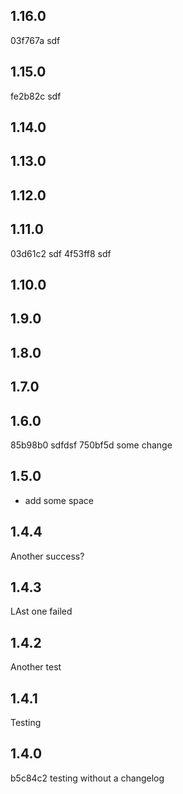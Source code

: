 1.16.0
------
03f767a sdf

1.15.0
------
fe2b82c sdf

1.14.0
------

1.13.0
------

1.12.0
------

1.11.0
------
03d61c2 sdf
4f53ff8 sdf

1.10.0
------

1.9.0
-----

1.8.0
-----

1.7.0
-----

1.6.0
-----
85b98b0 sdfdsf
750bf5d some change

1.5.0
-----
- add some space

1.4.4
-----
Another success?

1.4.3
-----
LAst one failed

1.4.2
-----
Another test

1.4.1
-----
Testing

1.4.0
-----
b5c84c2 testing without a changelog

